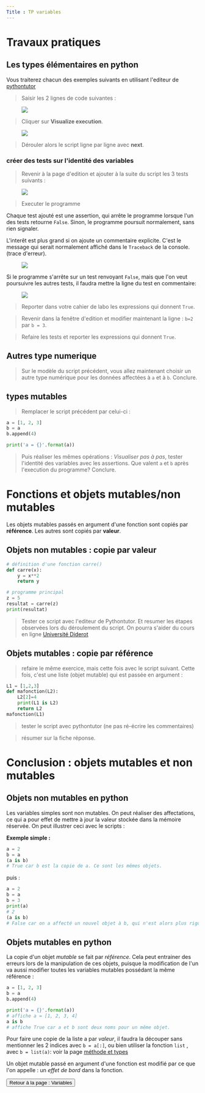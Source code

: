 ```yaml
---
Title : TP variables
---
```

# Travaux pratiques
## Les types élémentaires en python
Vous traiterez chacun des exemples suivants en utilisant l'editeur de  [pythontutor](http://www.pythontutor.com/visualize.html#mode=edit)

> Saisir les 2 lignes de code suivantes : 

<figure>
  <img src="../images/pythontutor1.png">
</figure>

> Cliquer sur **Visualize execution**.

<figure>
  <img src="../images/pythontutor2.png">
</figure>

> Dérouler alors le script ligne par ligne avec **next**.

### créer des tests sur l'identité des variables

> Revenir à la page d'edition et ajouter à la suite du script les 3 tests suivants : 

<figure>
  <img src="../images/pythontutor3.png">
</figure>

> Executer le programme

Chaque test ajouté est une assertion, qui arrête le programme lorsque l'un des tests retourne `False`. Sinon, le programme poursuit normalement, sans rien signaler.

L'interêt est plus grand si on ajoute un commentaire explicite. C'est le message qui serait normalement affiché dans le `Traceback` de la console. (trace d'erreur).

<figure>
  <img src="../images/pythontutor4.png">
</figure>

Si le programme s'arrête sur un test renvoyant `False`, mais que l'on veut poursuivre les autres tests, il faudra mettre la ligne du test en commentaire:

<figure>
  <img src="../images/pythontutor5.png">
</figure>



> Reporter dans votre cahier de labo les expressions qui donnent `True`.

> Revenir dans la fenêtre d'edition et modifier maintenant la ligne : `b=2` par `b = 3`. 

> Refaire les tests et reporter les expressions qui donnent `True`. 

## Autres type numerique

> Sur le modèle du script précédent, vous allez maintenant choisir un autre type numérique pour les données affectées à `a` et à `b`.
> Conclure.


## types mutables
> Remplacer le script précédent par celui-ci :

```python
a = [1, 2, 3]
b = a
b.append(4)

print('a = {}'.format(a))
``` 
> Puis réaliser les mêmes opérations : *Visualiser pas à pas*, tester l'identité des variables avec les assertions.
> Que valent `a` et `b` après l'execution du programme? Conclure.




# Fonctions et objets mutables/non mutables
Les objets mutables passés en argument d'une fonction sont copiés par **référence**. Les autres sont copiés par **valeur**.

## Objets non mutables : copie par valeur

```python
# définition d'une fonction carre()
def carre(x):
    y = x**2
    return y

# programme principal
z = 5
resultat = carre(z)
print(resultat)
```

> Tester ce script avec l'editeur de Pythontutor.
> Et resumer les étapes observées lors du déroulement du script.
> On pourra s'aider du cours en ligne [Université Diderot](https://python.sdv.univ-paris-diderot.fr/09_fonctions/#96-variables-locales-et-variables-globales)

## Objets mutables : copie par référence

> refaire le même exercice, mais cette fois avec le script suivant. Cette fois, c'est une liste (objet mutable) qui est passée en argument : 

```python
L1 = [1,2,3]
def mafonction(L2):
    L2[2]=4
    print(L1 is L2)
    return L2
mafonction(L1)
```


> tester le script avec pythontutor (ne pas ré-écrire les commentaires)

> résumer sur la fiche réponse.


# Conclusion : objets mutables et non mutables
## Objets non mutables en python 
Les variables simples sont non mutables. On peut réaliser des affectations, ce qui a pour effet de mettre à jour la valeur stockée dans la mémoire réservée.
On peut illustrer ceci avec le scripts : 

**Exemple simple :**

```python
a = 2
b = a
(a is b)
# True car b est la copie de a. Ce sont les mêmes objets. 
```
puis : 
```python
a = 2
b = a
b = 3
print(a)
# 2
(a is b)
# False car on a affecté un nouvel objet à b, qui n'est alors plus rigoureusement identique à a
```

## Objets mutables en python
La copie d'un objet *mutable* se fait par *référence*. Cela peut entrainer des erreurs lors de la manipulation de ces objets, puisque la modification de l'un va aussi modifier toutes les variables mutables possédant la même référence : 

```python
a = [1, 2, 3]
b = a
b.append(4)

print('a = {}'.format(a))
# affiche a = [1, 2, 3, 4]
a is b
# affiche True car a et b sont deux noms pour un même objet.
``` 

Pour faire une copie de la liste a par *valeur*, il faudra la découper sans mentionner les 2 indices avec `b = a[:]`, ou bien utiliser la fonction `list` , avec `b = list(a)`: voir la page [méthode et types](/docs/python/pages/variables/page2/#copie-d-une-liste)

Un objet mutable passé en argument d'une fonction est modifié par ce que l'on appelle : un *effet de bord* dans la fonction.

<input type="button" class="btn btn-lg" value="Retour à la page : Variables" onclick="window.location.href = '../page1/'">